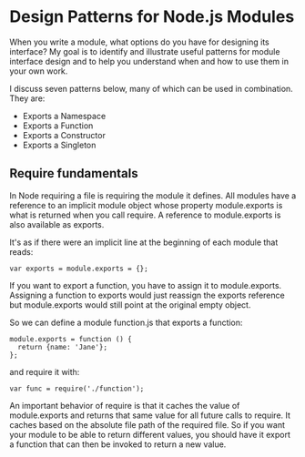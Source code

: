 # Design Patterns for Node.js Modules

When you write a module, what options do you have for designing its interface?
My goal is to identify and illustrate useful patterns for module interface design
and to help you understand when and how to use them in your own work.

I discuss seven patterns below, many of which can be used in combination. They are:

* Exports a Namespace
* Exports a Function
* Exports a Constructor
* Exports a Singleton

## Require fundamentals
In Node requiring a file is requiring the module it defines. All modules have a
reference to an implicit module object whose property module.exports is what is
returned when you call require. A reference to module.exports is also
available as exports.

It's as if there were an implicit line at the beginning of each module that reads:

```
var exports = module.exports = {};
```
If you want to export a function, you have to assign it to module.exports.
Assigning a function to exports would just reassign the exports reference but
module.exports would still point at the original empty object.

So we can define a module function.js that exports a function:
```
module.exports = function () {
  return {name: 'Jane'};
};
```
and require it with:
```
var func = require('./function');
```
An important behavior of require is that it caches the value of module.exports
and returns that same value for all future calls to require. It caches based on
the absolute file path of the required file. So if you want your module to be
able to return different values, you should have it export a function that can
then be invoked to return a new value.
